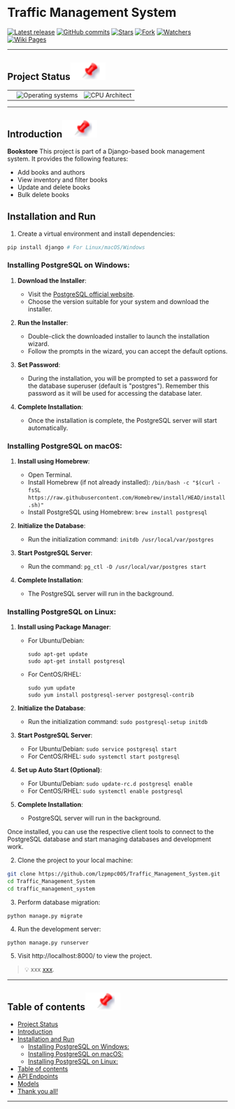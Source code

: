
<h1>
  <br /><br /><strong>Traffic Management System</strong>
</h1>

[![Latest release](https://img.shields.io/github/v/release/aregtech/areg-sdk?label=Latest%20release&style=social)]()
[![GitHub commits](https://img.shields.io/github/commits-since/aregtech/areg-sdk/v1.5.0.svg?style=social)]()
[![Stars](https://img.shields.io/github/stars/aregtech/areg-sdk?style=social)]()
[![Fork](https://img.shields.io/github/forks/aregtech/areg-sdk?style=social)]()
[![Watchers](https://img.shields.io/github/watchers/aregtech/areg-sdk?style=social)]()
[![Wiki Pages](https://img.shields.io/badge/AREG%20Wiki%20Pages-8-brightgreen?style=social&logo=wikipedia)]()

---

<!-- markdownlint-disable -->
## Project Status[![](https://raw.githubusercontent.com/aregtech/areg-sdk/master/docs/img/pin.svg)](#project-status)
<table class="no-border">
 
  </tr>
  <tr>
    <td><img src="" alt=""/></td>
    <td><img src="https://img.shields.io/badge/OS-linux%20%7C%20windows-blue??style=flat&logo=Linux&logoColor=b0c0c0&labelColor=363D44" alt="Operating systems"/></td>
    <td colspan="2"><img src="https://img.shields.io/badge/CPU-x86%20%7C%20x86__64%20%7C%20arm%20%7C%20aarch64-blue?style=flat&logo=amd&logoColor=b0c0c0&labelColor=363D44" alt="CPU Architect"/></td>
  </tr>
</table>

---

## Introduction[![](https://raw.githubusercontent.com/aregtech/areg-sdk/master/docs/img/pin.svg)](#introduction)

**Bookstore** 
This project is part of a Django-based book management system. It provides the following features:
- Add books and authors
- View inventory and filter books
- Update and delete books
- Bulk delete books


## Installation and Run

1. Create a virtual environment and install dependencies:
```bash
pip install django # For Linux/macOS/Windows
```
### Installing PostgreSQL on Windows:

1. **Download the Installer**:
   - Visit the [PostgreSQL official website](https://www.postgresql.org/download/windows/).
   - Choose the version suitable for your system and download the installer.

2. **Run the Installer**:
   - Double-click the downloaded installer to launch the installation wizard.
   - Follow the prompts in the wizard, you can accept the default options.

3. **Set Password**:
   - During the installation, you will be prompted to set a password for the database superuser (default is "postgres"). Remember this password as it will be used for accessing the database later.

4. **Complete Installation**:
   - Once the installation is complete, the PostgreSQL server will start automatically.

### Installing PostgreSQL on macOS:

1. **Install using Homebrew**:
   - Open Terminal.
   - Install Homebrew (if not already installed): `/bin/bash -c "$(curl -fsSL https://raw.githubusercontent.com/Homebrew/install/HEAD/install.sh)"`
   - Install PostgreSQL using Homebrew: `brew install postgresql`

2. **Initialize the Database**:
   - Run the initialization command: `initdb /usr/local/var/postgres`

3. **Start PostgreSQL Server**:
   - Run the command: `pg_ctl -D /usr/local/var/postgres start`

4. **Complete Installation**:
   - The PostgreSQL server will run in the background.

### Installing PostgreSQL on Linux:

1. **Install using Package Manager**:
   - For Ubuntu/Debian:
     ```
     sudo apt-get update
     sudo apt-get install postgresql
     ```
   - For CentOS/RHEL:
     ```
     sudo yum update
     sudo yum install postgresql-server postgresql-contrib
     ```

2. **Initialize the Database**:
   - Run the initialization command: `sudo postgresql-setup initdb`

3. **Start PostgreSQL Server**:
   - For Ubuntu/Debian: `sudo service postgresql start`
   - For CentOS/RHEL: `sudo systemctl start postgresql`

4. **Set up Auto Start (Optional)**:
   - For Ubuntu/Debian: `sudo update-rc.d postgresql enable`
   - For CentOS/RHEL: `sudo systemctl enable postgresql`

5. **Complete Installation**:
   - PostgreSQL server will run in the background.

Once installed, you can use the respective client tools to connect to the PostgreSQL database and start managing databases and development work.



2. Clone the project to your local machine:

```bash
git clone https://github.com/lzpmpc005/Traffic_Management_System.git
cd Traffic_Management_System
cd traffic_management_system
```
3. Perform database migration:
```
python manage.py migrate
```
4. Run the development server:
```
python manage.py runserver
```
5. Visit http://localhost:8000/ to view the project.

> 💡 xxx [xxx](). 

---

## Table of contents[![](https://raw.githubusercontent.com/aregtech/areg-sdk/master/docs/img/pin.svg)](#table-of-contents)
- [Project Status](#project-status)
- [Introduction](#introduction)
- [Installation and Run](#installation-and-run)
  - [Installing PostgreSQL on Windows:](#installing-postgresql-on-windows)
  - [Installing PostgreSQL on macOS:](#installing-postgresql-on-macos)
  - [Installing PostgreSQL on Linux:](#installing-postgresql-on-linux)
- [Table of contents](#table-of-contents)
- [API Endpoints](#api-endpoints)
- [Models](#models)
- [Thank you all!](#thank-you-all)

---
